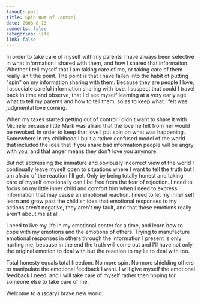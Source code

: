 ```yaml
--- 
layout: post
title: Spin Out of Control
date: 2003-8-13
comments: false
categories: life
link: false
---
```

In order to take care of myself with my parents I have always been selective in what information I shared with them, and how I shared that information. Whether I tell myself that I am taking care of me, or taking care of them really isn't the point. The point is that I have fallen into the habit of putting "spin" on my information sharing with them. Because they are people I love, I associate careful information sharing with love. I suspect that could I travel back in time and observe, that I'd see myself learning at a very early age what to tell my parents and how to tell them, so as to keep what I felt was judgmental love coming.

When my taxes started getting out of control I didn't want to share it with Michele because little Mark was afraid that the love he felt from her would be revoked. In order to keep that love I put spin on what was happening. Somewhere in my childhood I built a rather confused model of the world that included the idea that if you share bad information people will be angry with you, and that anger means they don't love you anymore.

But not addressing the immature and obviously incorrect view of the world I continually leave myself open to situations where I want to tell the truth but I am afraid of the reaction I'll get. Only by being totally honest and taking care of myself emotionally can I be free from the fear of rejection. I need to focus on my little inner child and comfort him when I need to express information that may cause an emotional reaction. I need to let my inner self learn and grow past the childish idea that emotional responses to my actions aren't negative, they aren't my fault, and that those emotions really aren't about me at all.

I need to live my life in my emotional center for a time, and learn how to cope with my emotions and the emotions of others. Trying to manufacture emotional responses in others through the information I present is only hurting me, because in the end the truth will come out and I'll have not only the original emotion to deal with but the reaction to my lie to deal with too.

Total honesty equals total freedom. No more spin. No more shielding others to manipulate the emotional feedback I want. I will give myself the emotional feedback I need, and I will take care of myself rather then hoping for someone else to take care of me.

Welcome to a (scary) brave new world.
